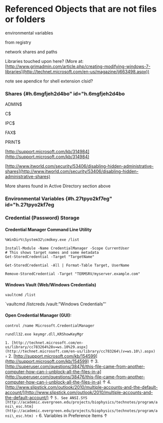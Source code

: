 # Referenced Objects that are not files or folders

environmental variables

from registry

network shares and paths

Libraries touched upon here? (More at: [http://www.grimadmin.com/article.php/creating-modifying-windows-7-libraries](http://technet.microsoft.com/en-us/magazine/jj663498.aspx))

note see apendice for shell extension clsid?


### Shares {#h.6mgfjeh2d4bo" id="h.6mgfjeh2d4bo

ADMIN$

C$

IPC$

FAX$

PRINT$

[http://support.microsoft.com/kb/314984](http://support.microsoft.com/kb/314984)

[http://www.itworld.com/security/53406/disabling-hidden-administrative-shares](http://www.itworld.com/security/53406/disabling-hidden-administrative-shares)

More shares found in Active Directory section above


### Environmental Variables {#h.27tpyo2kf7eg" id="h.27tpyo2kf7eg


### Credential (Password) Storage

#### Credential Manager Command Line Utility

`%WinDir%\System32\cmdkey.exe /list`


```
Install-Module -Name CredentialManager -Scope CurrentUser
# This shows target names and some metadata
Get-StoredCredential -Target "TargetName"
```

`Get-StoredCredential -All | Format-Table Target, UserName`

`Remove-StoredCredential -Target "TERMSRV/myserver.example.com"`


#### Windows Vault (Web/Windows Credentials)

`vaultcmd /list`

`vaultcmd /listcreds /vault:"Windows Credentials"'


#### Open Credential Manager (GUI):

`control /name Microsoft.CredentialManager`

`rundll32.exe keymgr.dll,KRShowKeyMgr`



``1. [http://technet.microsoft.com/en-us/library/cc783264%28v=ws.10%29.aspx](http://technet.microsoft.com/en-us/library/cc783264\(v=ws.10\).aspx) ↑``
2. [http://support.microsoft.com/kb/154599](http://support.microsoft.com/kb/154599) ↑
3. [http://superuser.com/questions/38476/this-file-came-from-another-computer-how-can-i-unblock-all-the-files-in-a](http://superuser.com/questions/38476/this-file-came-from-another-computer-how-can-i-unblock-all-the-files-in-a) ↑
4. [http://www.slipstick.com/outlook/2010/multiple-accounts-and-the-default-account/](http://www.slipstick.com/outlook/2010/multiple-accounts-and-the-default-account/) ↑
``5. See ANSI.SYS [http://academic.evergreen.edu/projects/biophysics/technotes/program/ansi\_esc.htm](http://academic.evergreen.edu/projects/biophysics/technotes/program/ansi\_esc.htm) ↑``
6. Variables in Preference Items ↑

